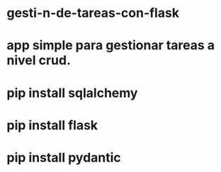 # gesti-n-de-tareas-con-flask
# app simple para gestionar tareas a nivel crud.
# pip install sqlalchemy
# pip install flask
# pip install pydantic